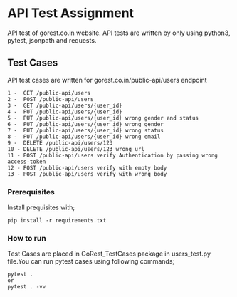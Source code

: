 # API Test Assignment

API test of gorest.co.in website. API tests are written by only using python3, pytest, jsonpath and requests.

## Test Cases

API test cases are  written for gorest.co.in/public-api/users endpoint

	1 -  GET /public-api/users
	2 -  POST /public-api/users
	3 -  GET /public-api/users/{user_id}
	4 -  PUT /public-api/users/{user_id}
	5 -  PUT /public-api/users/{user_id} wrong gender and status
	6 -  PUT /public-api/users/{user_id} wrong gender
	7 -  PUT /public-api/users/{user_id} wrong status
	8 -  PUT /public-api/users/{user_id} wrong email
	9 -  DELETE /public-api/users/123
	10 - DELETE /public-api/users/123 wrong url
	11 - POST /public-api/users verify Authentication by passing wrong access-token
	12 - POST /public-api/users verify with empty body
	13 - POST /public-api/users verify with wrong body


### Prerequisites

Install prequisites with;

	pip install -r requirements.txt
	
### How to run

Test Cases are placed in GoRest_TestCases package in users_test.py file.You can run pytest cases using following commands;

	pytest .
	or
	pytest . -vv


